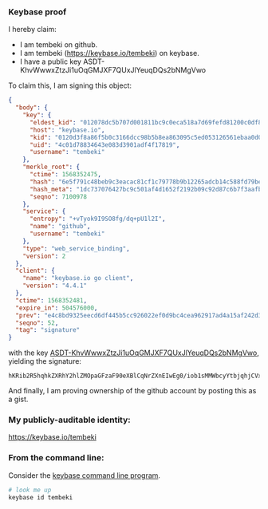 ### Keybase proof

I hereby claim:

  * I am tembeki on github.
  * I am tembeki (https://keybase.io/tembeki) on keybase.
  * I have a public key ASDT-KhvWwwxZtzJi1uOqGMJXF7QUxJlYeuqDQs2bNMgVwo

To claim this, I am signing this object:

```json
{
  "body": {
    "key": {
      "eldest_kid": "012078dc5b707d001811bc9c0eca518a7d69fefd81200c0df84afe532264364069a80a",
      "host": "keybase.io",
      "kid": "0120d3f8a86f5b0c3166dcc98b5b8ea863095c5ed053126561ebaa0d0b366cd320570a",
      "uid": "4c01d78834643e083d3901adf4f17819",
      "username": "tembeki"
    },
    "merkle_root": {
      "ctime": 1568352475,
      "hash": "6e5f791c48beb9c3eacac81cf1c79778b9b12265adcb14c588fd79be0fd90a8251dcdd7c6a94fc1d087eb51d4f3326f2750ffd5b04f3f5831ff4db58a7e4fac9",
      "hash_meta": "1dc737076427bc9c501af4d1652f2192b09c92d87c6b7f3aafbedfff84928ba9",
      "seqno": 7100978
    },
    "service": {
      "entropy": "+vTyok9I9SO8fg/dq+pU1l2I",
      "name": "github",
      "username": "tembeki"
    },
    "type": "web_service_binding",
    "version": 2
  },
  "client": {
    "name": "keybase.io go client",
    "version": "4.4.1"
  },
  "ctime": 1568352481,
  "expire_in": 504576000,
  "prev": "e4c8bd9325eecd6df445b5cc926022ef0d9bc4cea962917ad4a15af242d3a77d",
  "seqno": 52,
  "tag": "signature"
}
```

with the key [ASDT-KhvWwwxZtzJi1uOqGMJXF7QUxJlYeuqDQs2bNMgVwo](https://keybase.io/tembeki), yielding the signature:

```
hKRib2R5hqhkZXRhY2hlZMOpaGFzaF90eXBlCqNrZXnEIwEg0/iob1sMMWbcyYtbjqhjCVxe0FMSZWHrqg0LNmzTIFcKp3BheWxvYWTESpcCNMQg5Mi9kyXuzW30RbXMkmAi7w2bxM6pYpF61KFa8kLTp33EIAOLDzxod7LQxJdnCe5E+U9jdDd6lqOCYAL5oFj9+88UAgHCo3NpZ8RAPU3MGUzb7brhlsaws6YTD9FckAdwE9g1v23TCbJeszctem7r8s1SzX/CI6+iVJ+AnA05wL4OM0Lcapt815uCBahzaWdfdHlwZSCkaGFzaIKkdHlwZQildmFsdWXEIDrhCppFcvaYx3bcleONQzWCIYAfp7OBJk+kY3MqXkTuo3RhZ80CAqd2ZXJzaW9uAQ==

```

And finally, I am proving ownership of the github account by posting this as a gist.

### My publicly-auditable identity:

https://keybase.io/tembeki

### From the command line:

Consider the [keybase command line program](https://keybase.io/download).

```bash
# look me up
keybase id tembeki
```
